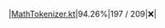 |[MathTokenizer.kt](https://github.com/oppia/oppia-android/tree/develop/utility/src/main/java/org/oppia/android/util/math/MathTokenizer.kt)|94.26%|197 / 209|:x:|